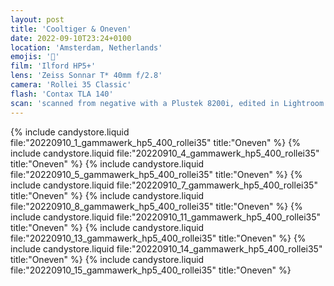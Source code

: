```yaml
---
layout: post
title: 'Cooltiger & Oneven'
date: 2022-09-10T23:24+0100
location: 'Amsterdam, Netherlands'
emojis: '🎹'
film: 'Ilford HP5+'
lens: 'Zeiss Sonnar T* 40mm f/2.8'
camera: 'Rollei 35 Classic'
flash: 'Contax TLA 140'
scan: 'scanned from negative with a Plustek 8200i, edited in Lightroom'
---
```


{% include candystore.liquid file:"20220910_1_gammawerk_hp5_400_rollei35" title:"Oneven" %}
{% include candystore.liquid file:"20220910_4_gammawerk_hp5_400_rollei35" title:"Oneven" %}
{% include candystore.liquid file:"20220910_5_gammawerk_hp5_400_rollei35" title:"Oneven" %}
{% include candystore.liquid file:"20220910_7_gammawerk_hp5_400_rollei35" title:"Oneven" %}
{% include candystore.liquid file:"20220910_8_gammawerk_hp5_400_rollei35" title:"Oneven" %}
{% include candystore.liquid file:"20220910_11_gammawerk_hp5_400_rollei35" title:"Oneven" %}
{% include candystore.liquid file:"20220910_13_gammawerk_hp5_400_rollei35" title:"Oneven" %}
{% include candystore.liquid file:"20220910_14_gammawerk_hp5_400_rollei35" title:"Oneven" %}
{% include candystore.liquid file:"20220910_15_gammawerk_hp5_400_rollei35" title:"Oneven" %}